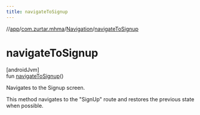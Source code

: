 ```yaml
---
title: navigateToSignup
---
```

//[app](../../../index.html)/[com.zurtar.mhma](../index.html)/[Navigation](index.html)/[navigateToSignup](navigate-to-signup.html)



# navigateToSignup



[androidJvm]\
fun [navigateToSignup](navigate-to-signup.html)()



Navigates to the Signup screen.



This method navigates to the &quot;SignUp&quot; route and restores the previous state when possible.



